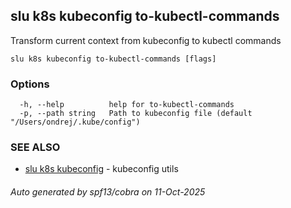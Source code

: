 ## slu k8s kubeconfig to-kubectl-commands

Transform current context from kubeconfig to kubectl commands

```
slu k8s kubeconfig to-kubectl-commands [flags]
```

### Options

```
  -h, --help          help for to-kubectl-commands
  -p, --path string   Path to kubeconfig file (default "/Users/ondrej/.kube/config")
```

### SEE ALSO

* [slu k8s kubeconfig](slu_k8s_kubeconfig.md)	 - kubeconfig utils

###### Auto generated by spf13/cobra on 11-Oct-2025
